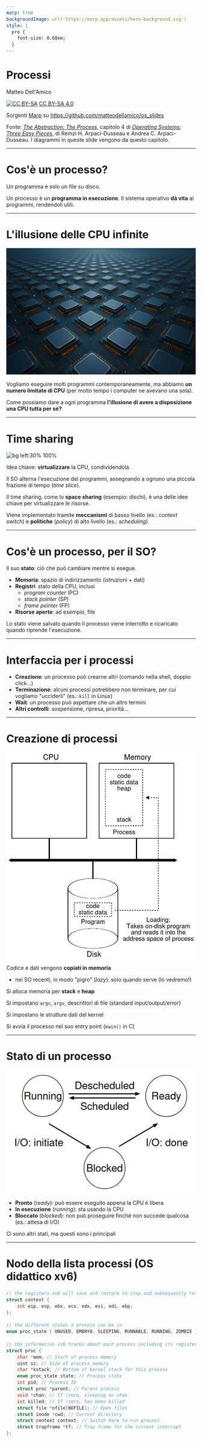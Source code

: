 ```yaml
---
marp: true
backgroundImage: url('https://marp.app/assets/hero-background.svg')
style: |
  pre {
    font-size: 0.68em;
  }
---
```


# **Processi**

Matteo Dell'Amico

<a href="https://creativecommons.org/licenses/by-sa/4.0/"><img src="https://mirrors.creativecommons.org/presskit/buttons/88x31/png/by-sa.png" alt="CC BY-SA" width="100" /></a> [CC BY-SA 4.0](https://creativecommons.org/licenses/by-sa/4.0/)

Sorgenti [Marp](https://marp.app/) su https://github.com/matteodellamico/os_slides

Fonte: [*The Abstraction: The Process*](https://pages.cs.wisc.edu/~remzi/OSTEP/cpu-intro.pdf), capitolo 4 di [*Operating Systems: Three Easy Pieces*](http://pages.cs.wisc.edu/~remzi/OSTEP/), di Remzi H. Arpaci-Dusseau e Andrea C. Arpaci-Dusseau. I diagrammi in queste slide vengono da questo capitolo.

---

# Cos'è un processo?

Un programma è solo un file su disco.

Un processo è un **programma in esecuzione**. Il sistema operativo **dà vita** ai programmi, rendendoli utili.

---

# L'illusione delle CPU infinite

![bg right:50%](images/infinite_cpus.png)

Vogliamo eseguire molti programmi contemporaneamente, ma abbiamo **un numero limitato di CPU** (per molto tempo i computer ne avevano una sola).

Come possiamo dare a ogni programma **l'illusione di avere a disposizione una CPU tutta per sé?**

---

# Time sharing

![bg left:30% 100%](https://openclipart.org/image/2400px/svg_to_png/2998/rihard-Clock-Calendar-1.png)

Idea chiave: **virtualizzare** la CPU, condividendola.

Il SO alterna l'esecuzione dei programmi, assegnando a ognuno una piccola frazione di tempo (*time slice*).

Il time sharing, come lo **space sharing** (esempio: dischi), è una delle idee chiave per virtualizzare le risorse.

Viene implementato tramite **meccanismi** di basso livello (es.: *context switch*) e **politiche** (*policy*) di alto livello (es.: *scheduling*).

---

# Cos'è un processo, per il SO?

Il suo **stato**: ciò che può cambiare mentre si esegue.

- **Memoria**: spazio di indirizzamento (istruzioni + dati)
- **Registri**: stato della CPU, inclusi
    - *program counter* (PC)
    - *stack pointer* (SP)
    - *frame pointer* (FP)
- **Risorse aperte**: ad esempio, file

Lo stato viene salvato quando il processo viene interrotto e ricaricato quando riprende l'esecuzione.

---

# Interfaccia per i processi

- **Creazione**: un processo può crearne altri (comando nella shell, doppio click...)
- **Terminazione**: alcuni processi potrebbero non terminare, per cui vogliamo "ucciderli" (es.: `kill` in Linux)
- **Wait**: un processo può aspettare che un altro termini
- **Altri controlli**: sospensione, ripresa, priorità...

---

# Creazione di processi

![bg left:40% 100%](images/process-loading.png)

Codice e dati vengono **copiati in memoria**
- nei SO recenti, in modo "pigro" (*lazy*): solo quando serve (lo vedremo!)

Si alloca memoria per **stack** e **heap**

Si impostano `argc`, `argv`, descrittori di file (standard input/output/error)

Si impostano le strutture dati del kernel

Si avvia il processo nel suo entry point (`main()` in C)

---

# Stato di un processo

![bg right:30% 100%](images/process-states.png)

- **Pronto** (*ready*): può essere eseguito appena la CPU è libera
- **In esecuzione** (*running*): sta usando la CPU
- **Bloccato** (*blocked*): non può proseguire finché non succede qualcosa (es.: attesa di I/O)

Ci sono altri stati, ma questi sono i principali

<!-- Esempio di esecuzione: due processi di fila, in un caso uno fa I/O -->

---

# Nodo della lista processi (OS didattico xv6)

```c
// the registers xv6 will save and restore to stop and subsequently restart a process
struct context {
    int eip, esp, ebx, ecx, edx, esi, edi, ebp;
};

// the different states a process can be in
enum proc_state { UNUSED, EMBRYO, SLEEPING, RUNNABLE, RUNNING, ZOMBIE };

// the information xv6 tracks about each process including its register context and state
struct proc {
    char *mem; // Start of process memory
    uint sz; // Size of process memory
    char *kstack; // Bottom of kernel stack for this process
    enum proc_state state; // Process state
    int pid; // Process ID
    struct proc *parent; // Parent process
    void *chan; // If !zero, sleeping on chan
    int killed; // If !zero, has been killed
    struct file *ofile[NOFILE]; // Open files
    struct inode *cwd; // Current directory
    struct context context; // Switch here to run process
    struct trapframe *tf; // Trap frame for the current interrupt
};
```